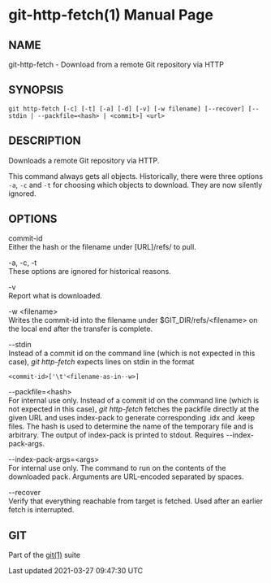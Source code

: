 # git-http-fetch(1) Manual Page

## NAME

git-http-fetch - Download from a remote Git repository via HTTP

## SYNOPSIS

    git http-fetch [-c] [-t] [-a] [-d] [-v] [-w filename] [--recover] [--stdin | --packfile=<hash> | <commit>] <url>

## DESCRIPTION

Downloads a remote Git repository via HTTP.

This command always gets all objects. Historically, there were three options `-a`, `-c` and `-t` for choosing which objects to download. They are now silently ignored.

## OPTIONS

commit-id  
Either the hash or the filename under \[URL\]/refs/ to pull.

-a, -c, -t  
These options are ignored for historical reasons.

-v  
Report what is downloaded.

-w &lt;filename&gt;  
Writes the commit-id into the filename under $GIT_DIR/refs/&lt;filename&gt; on the local end after the transfer is complete.

--stdin  
Instead of a commit id on the command line (which is not expected in this case), _git http-fetch_ expects lines on stdin in the format

    <commit-id>['\t'<filename-as-in--w>]

--packfile=&lt;hash&gt;  
For internal use only. Instead of a commit id on the command line (which is not expected in this case), _git http-fetch_ fetches the packfile directly at the given URL and uses index-pack to generate corresponding .idx and .keep files. The hash is used to determine the name of the temporary file and is arbitrary. The output of index-pack is printed to stdout. Requires --index-pack-args.

--index-pack-args=&lt;args&gt;  
For internal use only. The command to run on the contents of the downloaded pack. Arguments are URL-encoded separated by spaces.

--recover  
Verify that everything reachable from target is fetched. Used after an earlier fetch is interrupted.

## GIT

Part of the [git(1)](git.html) suite

Last updated 2021-03-27 09:47:30 UTC
